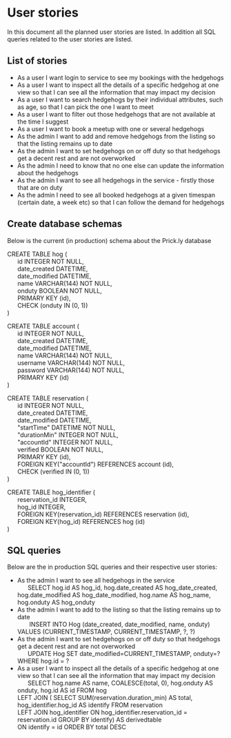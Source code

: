 # User stories
In this document all the planned user stories are listed. In addition all SQL queries related to the user stories are listed.

## List of stories
- As a user I want login to service to see my bookings with the hedgehogs
- As a user I want to inspect all the details of a specific hedgehog at one view so that I can see all the information that may impact my decision
- As a user I want to search hedgehogs by their individual attributes, such as age, so that I can pick the one I want to meet
- As a user I want to filter out those hedgehogs that are not available at the time I suggest
- As a user I want to book a meetup with one or several hedgehogs
- As the admin I want to add and remove hedgehogs from the listing so that the listing remains up to date
- As the admin I want to set hedgehogs on or off duty so that hedgehogs get a decent rest and are not overworked
- As the admin I need to know that no one else can update the information about the hedgehogs
- As the admin I want to see all hedgehogs in the service - firstly those that are on duty
- As the admin I need to see all booked hedgehogs at a given timespan (certain date, a week etc) so that I can follow the demand for hedgehogs

## Create database schemas
Below is the current (in production) schema about the Prick.ly database

CREATE TABLE hog (\
&nbsp;&nbsp;&nbsp;&nbsp;&nbsp;&nbsp;id INTEGER NOT NULL,\
&nbsp;&nbsp;&nbsp;&nbsp;&nbsp;&nbsp;date_created DATETIME,\
&nbsp;&nbsp;&nbsp;&nbsp;&nbsp;&nbsp;date_modified DATETIME,\
&nbsp;&nbsp;&nbsp;&nbsp;&nbsp;&nbsp;name VARCHAR(144) NOT NULL,\
&nbsp;&nbsp;&nbsp;&nbsp;&nbsp;&nbsp;onduty BOOLEAN NOT NULL,\
&nbsp;&nbsp;&nbsp;&nbsp;&nbsp;&nbsp;PRIMARY KEY (id),\
&nbsp;&nbsp;&nbsp;&nbsp;&nbsp;&nbsp;CHECK (onduty IN (0, 1))\
)

CREATE TABLE account (\
&nbsp;&nbsp;&nbsp;&nbsp;&nbsp;&nbsp;id INTEGER NOT NULL,\
&nbsp;&nbsp;&nbsp;&nbsp;&nbsp;&nbsp;date_created DATETIME,\
&nbsp;&nbsp;&nbsp;&nbsp;&nbsp;&nbsp;date_modified DATETIME,\
&nbsp;&nbsp;&nbsp;&nbsp;&nbsp;&nbsp;name VARCHAR(144) NOT NULL,\
&nbsp;&nbsp;&nbsp;&nbsp;&nbsp;&nbsp;username VARCHAR(144) NOT NULL,\
&nbsp;&nbsp;&nbsp;&nbsp;&nbsp;&nbsp;password VARCHAR(144) NOT NULL,\
&nbsp;&nbsp;&nbsp;&nbsp;&nbsp;&nbsp;PRIMARY KEY (id)\
)

CREATE TABLE reservation (\
&nbsp;&nbsp;&nbsp;&nbsp;&nbsp;&nbsp;id INTEGER NOT NULL,\
&nbsp;&nbsp;&nbsp;&nbsp;&nbsp;&nbsp;date_created DATETIME,\
&nbsp;&nbsp;&nbsp;&nbsp;&nbsp;&nbsp;date_modified DATETIME,\
&nbsp;&nbsp;&nbsp;&nbsp;&nbsp;&nbsp;"startTime" DATETIME NOT NULL,\
&nbsp;&nbsp;&nbsp;&nbsp;&nbsp;&nbsp;"durationMin" INTEGER NOT NULL,\
&nbsp;&nbsp;&nbsp;&nbsp;&nbsp;&nbsp;"accountId" INTEGER NOT NULL,\
&nbsp;&nbsp;&nbsp;&nbsp;&nbsp;&nbsp;verified BOOLEAN NOT NULL,\
&nbsp;&nbsp;&nbsp;&nbsp;&nbsp;&nbsp;PRIMARY KEY (id),\
&nbsp;&nbsp;&nbsp;&nbsp;&nbsp;&nbsp;FOREIGN KEY("accountId") REFERENCES account (id),\
&nbsp;&nbsp;&nbsp;&nbsp;&nbsp;&nbsp;CHECK (verified IN (0, 1))\
)

CREATE TABLE hog_identifier (\
&nbsp;&nbsp;&nbsp;&nbsp;&nbsp;&nbsp;reservation_id INTEGER,\
&nbsp;&nbsp;&nbsp;&nbsp;&nbsp;&nbsp;hog_id INTEGER, \
&nbsp;&nbsp;&nbsp;&nbsp;&nbsp;&nbsp;FOREIGN KEY(reservation_id) REFERENCES reservation (id), \
&nbsp;&nbsp;&nbsp;&nbsp;&nbsp;&nbsp;FOREIGN KEY(hog_id) REFERENCES hog (id)\
)


## SQL queries
Below are the in production SQL queries and their respective user stories:

- As the admin I want to see all hedgehogs in the service\
&nbsp;&nbsp;&nbsp;&nbsp;&nbsp;&nbsp;SELECT hog.id AS hog_id, hog.date_created AS hog_date_created, hog.date_modified AS hog_date_modified, hog.name AS hog_name, hog.onduty AS hog_onduty
- As the admin I want to add to the listing so that the listing remains up to date\
&nbsp;&nbsp;&nbsp;&nbsp;&nbsp;&nbsp; INSERT INTO Hog (date_created, date_modified, name, onduty) VALUES (CURRENT_TIMESTAMP, CURRENT_TIMESTAMP, ?, ?)
- As the admin I want to set hedgehogs on or off duty so that hedgehogs get a decent rest and are not overworked\
&nbsp;&nbsp;&nbsp;&nbsp;&nbsp;&nbsp;UPDATE Hog SET date_modified=CURRENT_TIMESTAMP, onduty=? WHERE hog.id = ?
- As a user I want to inspect all the details of a specific hedgehog at one view so that I can see all the information that may impact my decision\
&nbsp;&nbsp;&nbsp;&nbsp;&nbsp;&nbsp;SELECT hog.name AS name, COALESCE(total, 0), hog.onduty AS onduty, hog.id AS id FROM hog\
LEFT JOIN ( SELECT SUM(reservation.duration_min) AS total, hog_identifier.hog_id AS identify FROM reservation\
LEFT JOIN hog_identifier ON hog_identifier.reservation_id = reservation.id GROUP BY identify) AS derivedtable\
ON identify = id ORDER BY total DESC

